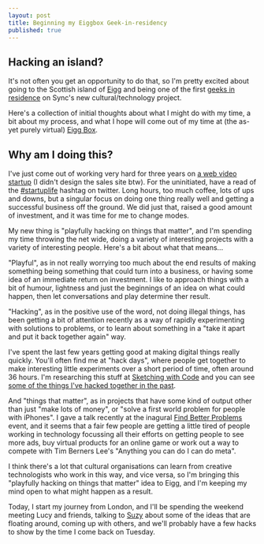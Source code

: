 ```yaml
--- 
layout: post
title: Beginning my Eiggbox Geek-in-residency
published: true
---
```


Hacking an island? 
------------------

It's not often you get an opportunity to do that, so I'm pretty excited about going to the Scottish island of [Eigg](http://isleofeigg.org) and being one of the first [geeks in residence](www.welcometosync.com/geeks/) on Sync's new cultural/technology project.

Here's a collection of initial thoughts about what I might do with my time, a bit about my process, and what I hope will come out of my time at (the as-yet purely virtual) [Eigg Box](http://eiggbox.com).

Why am I doing this?
--------------------

I've just come out of working very hard for three years on [a web video startup](http://aframe.com) (I didn't design the sales site btw). For the uninitiated, have a read of the [#startuplife](http://twitter.com/search?q=startuplife) hashtag on twitter. Long hours, too much coffee, lots of ups and downs, but a singular focus on doing one thing really well and getting a successful business off the ground. We did just that, raised a good amount of investment, and it was time for me to change modes.

My new thing is "playfully hacking on things that matter", and I'm spending my time throwing the net wide, doing a variety of interesting projects with a variety of interesting people. Here's a bit about what that means...

"Playful", as in not really worrying too much about the end results of making something being something that could turn into a business, or having some idea of an immediate return on investment. I like to approach things with a bit of humour, lightness and just the beginnings of an idea on what could happen, then let conversations and play determine ther result.

"Hacking", as in the positive use of the word, not doing illegal things, has been getting a bit of attention recently as a way of rapidly experimenting with solutions to problems, or to learn about something in a "take it apart and put it back together again" way. 

I've spent the last few years getting good at making digital things really quickly. You'll often find me at "hack days", where people get together to make interesting little experiments over a short period of time, often around 36 hours. I'm researching this stuff at [Sketching with Code](http://sketchingwithcode.com) and you can see [some of the things I've hacked together in the past](http://stef.io/hacks).

And "things that matter", as in projects that have some kind of output other than just "make lots of money", or "solve a first world problem for people with iPhones". I gave a talk recently at the inagural [Find Better Problems](http://findbetterproblems.com) event, and it seems that a fair few people are getting a little tired of people working in technology focussing all their efforts on getting people to see more ads, buy virtual products for an online game or work out a way to compete with Tim Berners Lee's "Anything you can do I can do meta". 

I think there's a lot that cultural organisations can learn from creative technologists who work in this way, and vice versa, so I'm bringing this "playfully hacking on things that matter" idea to Eigg, and I'm keeping my mind open to what might happen as a result.

Today, I start my journey from London, and I'll be spending the weekend meeting Lucy and friends, talking to [Suzy](http://triggerstuff.co.uk) about some of the ideas that are floating around, coming up with others, and we'll probably have a few hacks to show by the time I come back on Tuesday.